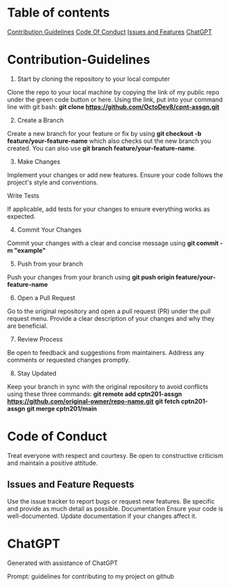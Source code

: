 # Table of contents

[Contribution Guidelines](#contribution-guidelines)
[Code Of Conduct](#code-of-conduct)
[Issues and Features](#issues-and-feature-requests)
[ChatGPT](#chatgpt)

# Contribution-Guidelines

1. Start by cloning the repository to your local computer

Clone the repo to your local machine by copying the link of my public repo under the green code button or here.
Using the link, put into your command line with git bash: **git clone <https://github.com/OctoDev8/cpnt-assgn.git>**

2. Create a Branch

Create a new branch for your feature or fix by using **git checkout -b feature/your-feature-name** which also checks out the new branch you created. You can also use **git branch feature/your-feature-name**.

3. Make Changes

Implement your changes or add new features. Ensure your code follows the project's style and conventions.

Write Tests

If applicable, add tests for your changes to ensure everything works as expected.

4. Commit Your Changes

Commit your changes with a clear and concise message using **git commit -m "example"**

5. Push from your branch

Push your changes from your branch using **git push origin feature/your-feature-name**

6. Open a Pull Request

Go to the original repository and open a pull request (PR) under the pull request menu. Provide a clear description of your changes and why they are beneficial.

7. Review Process

Be open to feedback and suggestions from maintainers. Address any comments or requested changes promptly.

8. Stay Updated

Keep your branch in sync with the original repository to avoid conflicts using these three commands:
**git remote add cptn201-assgn <https://github.com/original-owner/repo-name.git>**
**git fetch cptn201-assgn**
**git merge cptn201/main**

# Code of Conduct

Treat everyone with respect and courtesy.
Be open to constructive criticism and maintain a positive attitude.

## Issues and Feature Requests

Use the issue tracker to report bugs or request new features. Be specific and provide as much detail as possible.
Documentation
Ensure your code is well-documented. Update documentation if your changes affect it.

# ChatGPT

Generated with assistance of ChatGPT

Prompt: guidelines for contributing to my project on github
